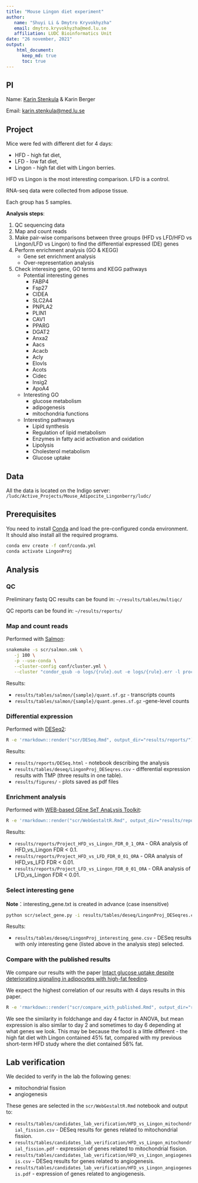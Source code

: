 ```yaml
---
title: "Mouse Lingon diet experiment"
author:
   name: "Shuyi Li & Dmytro Kryvokhyzha"
   email: dmytro.kryvokhyzha@med.lu.se
   affiliation: LUDC Bioinformatics Unit
date: "26 november, 2021"
output:
    html_document:
      keep_md: true
      toc: true
---
```




## PI

Name: [Karin Stenkula](https://www.ludc.lu.se/karin-stenkula-assistant-professor-pi) & Karin Berger

Email: [karin.stenkula@med.lu.se](mailto:karin.stenkula@med.lu.se)

## Project

Mice were fed with different diet for 4 days:

- HFD - high fat diet,
- LFD - low fat diet,
- Lingon - high fat diet with Lingon berries.

HFD vs Lingon is the most interesting comparison. LFD is a control.

RNA-seq data were collected from adipose tissue.

Each group has 5 samples.

**Analysis steps**:

1. QC sequencing data
2. Map and count reads
3. Make pair-wise comparisons between three groups (HFD vs LFD/HFD vs Lingon/LFD vs Lingon) to find the differential expressed (DE) genes
4. Perform enrichment analysis (GO & KEGG)
   - Gene set enrichment analysis
   - Over-representation analysis
5. Check interesing gene, GO terms and KEGG pathways
   * Potential interesting genes
       - FABP4
       - Fsp27
       - CIDEA
       - SLC2A4
       - PNPLA2
       - PLIN1
       - CAV1
       - PPARG
       - DGAT2
       - Anxa2
       - Aacs
       - Acacb
       - Acly
       - Elovls
       - Acots
       - Cidec
       - Insig2
       - ApoA4
   * Interesting GO
      - glucose metabolism
      - adipogenesis
      - mitochondria functions
   * Interesting pathways
      - Lipid synthesis
      - Regulation of lipid metabolism
      - Enzymes in fatty acid activation and oxidation
      - Lipolysis
      - Cholesterol metabolism
      - Glucose uptake

## Data

All the data is located on the Indigo server: `/ludc/Active_Projects/Mouse_Adipocite_Lingonberry/ludc/`

## Prerequisites

You need to install [Conda](https://docs.conda.io/en/latest/) and load the pre-configured conda environment. It should also install all the required programs.


```bash
conda env create -f conf/conda.yml
conda activate LingonProj
```

## Analysis

### QC

Preliminary fastq QC results can be found in: `~/results/tables/multiqc/`

QC reports can be found in: `~/results/reports/`

### Map and count reads

Performed with [Salmon](https://salmon.readthedocs.io/en/latest/salmon.html):


```bash
snakemake -s scr/salmon.smk \
   -j 100 \
   -p --use-conda \
   --cluster-config conf/cluster.yml \
   --cluster "condor_qsub -o logs/{rule}.out -e logs/{rule}.err -l procs={cluster.cores},mem={cluster.ram} -m e -V"
```

Results:

* `results/tables/salmon/{sample}/quant.sf.gz` - transcripts counts
* `results/tables/salmon/{sample}/quant.genes.sf.gz` -gene-level counts

### Differential expression

Performed with [DESeq2](https://bioconductor.org/packages/release/bioc/html/DESeq2.html):


```bash
R -e 'rmarkdown::render("scr/DESeq.Rmd", output_dir="results/reports/")'
```

Results:

* `results/reports/DESeq.html` - notebook describing the analysis
* `results/tables/deseq/LingonProj_DESeqres.csv` - differential expression results with TMP (three results in one table).
* `results/figures/` - plots saved as pdf files

### Enrichment analysis

Performed with [WEB-based GEne SeT AnaLysis Toolkit](http://www.webgestalt.org):


```bash
R -e 'rmarkdown::render("scr/WebGestaltR.Rmd", output_dir="results/reports/")'
```

Results:

* `results/reports/Project_HFD_vs_Lingon_FDR_0_1_ORA` - ORA analysis of HFD_vs_Lingon FDR < 0.1.
* `results/reports/Project_HFD_vs_LFD_FDR_0_01_ORA` - ORA analysis of HFD_vs_LFD FDR < 0.01.
* `results/reports/Project_LFD_vs_Lingon_FDR_0_01_ORA` - ORA analysis of LFD_vs_Lingon FDR < 0.01.

### Select interesting gene

**Note**：interesting_gene.txt is created in advance (case insensitive)


```bash
python scr/select_gene.py -i results/tables/deseq/LingonProj_DESeqres.csv -g data/reference/interesting_gene.txt -o results/tables/deseq/LingonProj_interesting_gene.csv
```

Results:

* `results/tables/deseq/LingonProj_interesting_gene.csv` - DESeq results with only interesting gene (listed above in the analysis step) selected.

### Compare with the published results

We compare our results with the paper [Intact glucose uptake despite deteriorating signaling in adipocytes with high-fat feeding](https://jme.bioscientifica.com/view/journals/jme/60/3/JME-17-0195.xml).

We expect the highest correlation of our results with 4 days results in this paper. 


```bash
R -e 'rmarkdown::render("scr/compare_with_published.Rmd", output_dir="results/reports/")'
```

We see the similarity in foldchange and day 4 factor in ANOVA, but mean expression 
is also similar to day 2 and sometimes to day 6 depending at what genes we look.
This may be because the food is a little different - 
the high fat diet with Lingon contained 45% fat, compared with my previous short-term HFD study where the diet contained 58% fat.

## Lab verification

We decided to verify in the lab the following genes:
   
   - mitochondrial fission
   - angiogenesis

These genes are selected in the `scr/WebGestaltR.Rmd` notebook and output to:

* `results/tables/candidates_lab_verification/HFD_vs_Lingon_mitochondrial_fission.csv` - 
DESeq results for genes related to mitochondrial fission.
* `results/tables/candidates_lab_verification/HFD_vs_Lingon_mitochondrial_fission.pdf` -
expression of genes related to mitochondrial fission.
* `results/tables/candidates_lab_verification/HFD_vs_Lingon_angiogenesis.csv` - DESeq results for
genes related to angiogenesis.
* `results/tables/candidates_lab_verification/HFD_vs_Lingon_angiogenesis.pdf` - expression of
genes related to angiogenesis.
